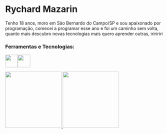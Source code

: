 <link rel="stylesheet" href="https://cdn.jsdelivr.net/gh/devicons/devicon@v2.15.1/devicon.min.css">
<h1>Rychard Mazarin</h1>
<p>Tenho 18 anos, moro em São Bernardo do Campo/SP e sou apaixonado por programação, comecei a programar esse ano e foi um caminho sem volta, quanto mais descubro novas tecnologias mais quero aprender outras, iriririri</p>

### Ferramentas e Tecnologias:

<i class="devicon-adonisjs-original "></i>
<img src="https://cdn.jsdelivr.net/gh/devicons/devicon/icons/adonisjs/adonisjs-original.svg" width="40" height="40" /><img src="https://cdn.jsdelivr.net/gh/devicons/devicon/icons/adonisjs/adonisjs-original.svg" width="40" height="40" />





<div>
  <a href="https://github.com/rychardmazarin30">
  <img height="180em" src="https://github-readme-stats.vercel.app/api/top-langs/?username=rychardmazarin30&layout=compact&langs_count=7&theme=dracula"/>
  <img height="180em" src="https://github-readme-stats.vercel.app/api?username=rychardmazarin30&show_icons=true&theme=dracula&include_all_commits=true&count_private=true"/>
</div>
